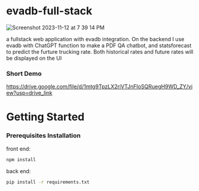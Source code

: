 # evadb-full-stack
![Screenshot 2023-11-12 at 7 39 14 PM](https://github.com/haoranx3/evadb-full-stack/assets/32619085/80dcdf9a-042e-48cd-a7ee-7a61687a52a4)

a fullstack web application with evadb integration. On the backend I use evadb with ChatGPT function to make a PDF QA chatbot, and statsforecast to predict the furture trucking rate. Both historical rates and future rates will be displayed on the UI
### Short Demo
https://drive.google.com/file/d/1mtg9TpzLX2riVTJnFIoSQRuegH9WD_ZY/view?usp=drive_link
# Getting Started
### Prerequisites Installation
front end:
  ```sh
  npm install
  ```
back end:
```sh
pip install -r requirements.txt
  ```
